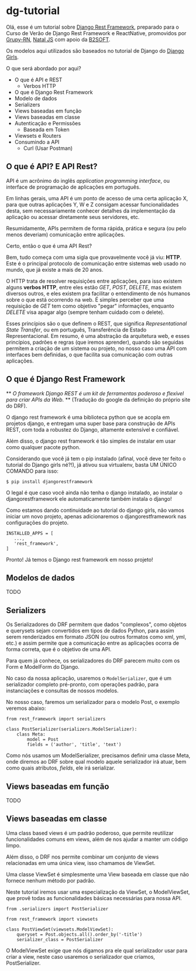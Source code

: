 # dg-tutorial

Olá, esse é um tutorial sobre [Django Rest Framework](https://www.django-rest-framework.org/), preparado para o Curso de Verão de Django Rest Framework e ReactNative, promovidos por [Grupy-RN](https://meetup.grupyrn.org/), [Natal JS](https://github.com/NatalJS) com apoio da [B2SOFT](https://b2soft.com.br/).

Os modelos aqui utilizados são baseados no tutorial de Django do [Django Girls](https://tutorial.djangogirls.org/pt/).

O que será abordado por aqui?

- O que é API e REST
    - Verbos HTTP
- O que é Django Rest Framework
- Modelo de dados
- Serializers
- Views baseadas em função
- Views baseadas em classe
- Autenticação e Permissões
    - Baseada em Token
- Viewsets e Routers
- Consumindo a API
    - Curl (Usar Postman)


## O que é API? E API Rest?

API é um acrônimo do inglês *application programming interface*, ou interface de programação de aplicações em português.

Em linhas gerais, uma API é um ponto de acesso de uma certa aplicação X, para que outras aplicações Y, W e Z consigam acessar funcionalidades desta, sem necessariamente conhecer detalhes da implementação da aplicação ou acessar diretamente seus servidores, etc.

Resumidamente, APIs permitem de forma rápida, prática e segura (ou pelo menos deveriam) comunicação entre aplicações.

Certo, então o que é uma API Rest?

Bem, tudo começa com uma sigla que provavelmente você já viu: **HTTP**. Este é o principal protocolo de comunicação entre sistemas web usado no mundo, que já existe a mais de 20 anos.

O HTTP trata de resolver requisições entre aplicações, para isso existem alguns **verbos HTTP**, entre eles estão *GET*, *POST*, *DELETE*, mas existem diversos outros, e eles existem pra facilitar o entendimento de nós humanos sobre o que está ocorrendo na web. É simples perceber que uma requisição de *GET* tem como objetivo "pegar" informações, enquanto *DELETE* visa apagar algo (sempre tenham cuidado com o delete).

Esses princípios são o que definem o REST, que significa *Representational State Transfer*, ou em português, Transferência de Estado Representacional. Em resumo, é uma abstração da arquitetura web, e esses princípios, padrões e regras (que iremos aprender), quando são seguidas permitem a criação de um sistema ou projeto, no nosso caso uma API com interfaces bem definidas, o que facilita sua comunicação com outras aplicações.

## O que é Django Rest Framework

** *O framework Django REST é um kit de ferramentas poderoso e flexível para criar APIs da Web.* **  (Tradução do google da definição do próprio site do DRF).

O django rest framework é uma biblioteca python que se acopla em projetos django, e entregam uma super base para construção de APIs REST, com toda a robustez do Django, altamente extensível e confiável.

Além disso, o django rest framework é tão simples de instalar em usar como qualquer pacote python. 

Considerando que você já tem o pip instalado (afinal, você deve ter feito o tutorial do Django girls né?!), já ativou sua virtualenv, basta UM ÚNICO COMANDO para isso:

`$ pip install djangorestframework`

O legal é que caso você ainda não tenha o django instalado, ao instalar o djangorestframework ele automaticamente também instala o django!

Como estamos dando continuidade ao tutorial do django girls, não vamos iniciar um novo projeto, apenas adicionaremos o djangorestframework nas configurações do projeto.

```
INSTALLED_APPS = [
   ...,
   'rest_framework',
]
```

Pronto! Já temos o Django rest framework em nosso projeto!


## Modelos de dados

TODO

## Serializers

Os Serializadores do DRF permitem que dados "complexos", como objetos e querysets sejam convertidos em tipos de dados Python, para assim serem renderizados em formato JSON (ou outros formatos como xml, yml, etc.) e assim permite que a comunicação entre as aplicações ocorra de forma correta, que é o objetivo de uma API.

Para quem já conhece, os serializadores do DRF parecem muito com os Form e ModelForm do Django.

No caso da nossa aplicação, usaremos o `ModelSerializer`, que é um serializador completo pré-pronto, com operações padrão, para instanciações e consultas de nossos modelos.

No nosso caso, faremos um serializador para o modelo Post, o exemplo veremos abaixo:

```
from rest_framework import serializers

class PostSerializer(serializers.ModelSerializer):
    class Meta:
        model = Post
        fields = ('author', 'title', 'text')
```

Como nós usamos um ModelSerializer, precisamos definir uma classe Meta, onde diremos ao DRF sobre qual modelo aquele serializador irá atuar, bem como quais atributos, *fields*, ele irá serializar.


## Views baseadas em função

TODO

## Views baseadas em classe

Uma class based views é um padrão poderoso, que permite reutilizar funcionalidades comuns em views, além de nos ajudar a manter um código limpo.

Além disso, o DRF nos permite combinar um conjunto de views relacionadas em uma única view, isso chamamos de ViewSet.

Uma classe ViewSet é simplesmente uma View baseada em classe que não fornece nenhum método por padrão.

Neste tutorial iremos usar uma especialização da ViewSet, o ModelViewSet, que provê todas as funcionalidades básicas necessárias para nossa API.

```
from .serializers import PostSerializer

from rest_framework import viewsets

class PostViewSet(viewsets.ModelViewSet):
    queryset = Post.objects.all().order_by('-title')
    serializer_class = PostSerializer
```

O ModelViewSet exige que nós digamos pra ele qual serializador usar para criar a view, neste caso usaremos o serializador que criamos, PostSerializer.
